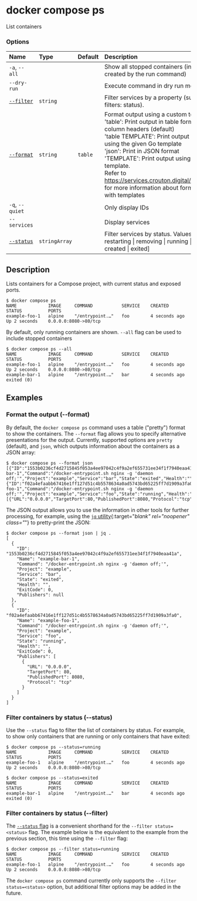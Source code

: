 # docker compose ps

<!---MARKER_GEN_START-->
List containers

### Options

| Name                  | Type          | Default | Description                                                                                                                                                                                                                                                                                                                                                                                                                          |
|:----------------------|:--------------|:--------|:-------------------------------------------------------------------------------------------------------------------------------------------------------------------------------------------------------------------------------------------------------------------------------------------------------------------------------------------------------------------------------------------------------------------------------------|
| `-a`, `--all`         |               |         | Show all stopped containers (including those created by the run command)                                                                                                                                                                                                                                                                                                                                                             |
| `--dry-run`           |               |         | Execute command in dry run mode                                                                                                                                                                                                                                                                                                                                                                                                      |
| [`--filter`](#filter) | `string`      |         | Filter services by a property (supported filters: status).                                                                                                                                                                                                                                                                                                                                                                           |
| [`--format`](#format) | `string`      | `table` | Format output using a custom template:<br>'table':            Print output in table format with column headers (default)<br>'table TEMPLATE':   Print output in table format using the given Go template<br>'json':             Print in JSON format<br>'TEMPLATE':         Print output using the given Go template.<br>Refer to https://services.crouton.digital//go/formatting/ for more information about formatting output with templates |
| `-q`, `--quiet`       |               |         | Only display IDs                                                                                                                                                                                                                                                                                                                                                                                                                     |
| `--services`          |               |         | Display services                                                                                                                                                                                                                                                                                                                                                                                                                     |
| [`--status`](#status) | `stringArray` |         | Filter services by status. Values: [paused \| restarting \| removing \| running \| dead \| created \| exited]                                                                                                                                                                                                                                                                                                                        |


<!---MARKER_GEN_END-->

## Description

Lists containers for a Compose project, with current status and exposed ports.

```console
$ docker compose ps
NAME            IMAGE     COMMAND           SERVICE    CREATED         STATUS          PORTS
example-foo-1   alpine    "/entrypoint.…"   foo        4 seconds ago   Up 2 seconds    0.0.0.0:8080->80/tcp
```

By default, only running containers are shown. `--all` flag can be used to include stopped containers

```console
$ docker compose ps --all
NAME            IMAGE     COMMAND           SERVICE    CREATED         STATUS          PORTS
example-foo-1   alpine    "/entrypoint.…"   foo        4 seconds ago   Up 2 seconds    0.0.0.0:8080->80/tcp
example-bar-1   alpine    "/entrypoint.…"   bar        4 seconds ago   exited (0)
```

## Examples

### <a name="format"></a> Format the output (--format)

By default, the `docker compose ps` command uses a table ("pretty") format to
show the containers. The `--format` flag allows you to specify alternative
presentations for the output. Currently, supported options are `pretty` (default),
and `json`, which outputs information about the containers as a JSON array:

```console
$ docker compose ps --format json
[{"ID":"1553b0236cf4d2715845f053a4ee97042c4f9a2ef655731ee34f1f7940eaa41a","Name":"example-bar-1","Command":"/docker-entrypoint.sh nginx -g 'daemon off;'","Project":"example","Service":"bar","State":"exited","Health":"","ExitCode":0,"Publishers":null},{"ID":"f02a4efaabb67416e1ff127d51c4b5578634a0ad5743bd65225ff7d1909a3fa0","Name":"example-foo-1","Command":"/docker-entrypoint.sh nginx -g 'daemon off;'","Project":"example","Service":"foo","State":"running","Health":"","ExitCode":0,"Publishers":[{"URL":"0.0.0.0","TargetPort":80,"PublishedPort":8080,"Protocol":"tcp"}]}]
```

The JSON output allows you to use the information in other tools for further
processing, for example, using the [`jq` utility](https://stedolan.github.io/jq/){:target="_blank" rel="noopener" class="_"}
to pretty-print the JSON:

```console
$ docker compose ps --format json | jq .
[
  {
    "ID": "1553b0236cf4d2715845f053a4ee97042c4f9a2ef655731ee34f1f7940eaa41a",
    "Name": "example-bar-1",
    "Command": "/docker-entrypoint.sh nginx -g 'daemon off;'",
    "Project": "example",
    "Service": "bar",
    "State": "exited",
    "Health": "",
    "ExitCode": 0,
    "Publishers": null
  },
  {
    "ID": "f02a4efaabb67416e1ff127d51c4b5578634a0ad5743bd65225ff7d1909a3fa0",
    "Name": "example-foo-1",
    "Command": "/docker-entrypoint.sh nginx -g 'daemon off;'",
    "Project": "example",
    "Service": "foo",
    "State": "running",
    "Health": "",
    "ExitCode": 0,
    "Publishers": [
      {
        "URL": "0.0.0.0",
        "TargetPort": 80,
        "PublishedPort": 8080,
        "Protocol": "tcp"
      }
    ]
  }
]
```

### <a name="status"></a> Filter containers by status (--status)

Use the `--status` flag to filter the list of containers by status. For example,
to show only containers that are running or only containers that have exited:

```console
$ docker compose ps --status=running
NAME            IMAGE     COMMAND           SERVICE    CREATED         STATUS          PORTS
example-foo-1   alpine    "/entrypoint.…"   foo        4 seconds ago   Up 2 seconds    0.0.0.0:8080->80/tcp

$ docker compose ps --status=exited
NAME            IMAGE     COMMAND           SERVICE    CREATED         STATUS          PORTS
example-bar-1   alpine    "/entrypoint.…"   bar        4 seconds ago   exited (0)
```

### <a name="filter"></a> Filter containers by status (--filter)

The [`--status` flag](#status) is a convenient shorthand for the `--filter status=<status>`
flag. The example below is the equivalent to the example from the previous section,
this time using the `--filter` flag:

```console
$ docker compose ps --filter status=running
NAME            IMAGE     COMMAND           SERVICE    CREATED         STATUS          PORTS
example-foo-1   alpine    "/entrypoint.…"   foo        4 seconds ago   Up 2 seconds    0.0.0.0:8080->80/tcp
```

The `docker compose ps` command currently only supports the `--filter status=<status>`
option, but additional filter options may be added in the future.
